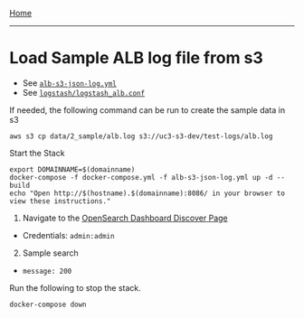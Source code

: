 [Home](../README.md)

---

# Load Sample ALB log file from s3

- See [`alb-s3-json-log.yml`](../alb-s3-json-log.yml)
- See [`logstash/logstash_alb.conf`](../logstash/logstash_alb_s3.conf)

If needed, the following command can be run to create the sample data in s3

```
aws s3 cp data/2_sample/alb.log s3://uc3-s3-dev/test-logs/alb.log
```

Start the Stack

```
export DOMAINNAME=$(domainname)
docker-compose -f docker-compose.yml -f alb-s3-json-log.yml up -d --build
echo "Open http://$(hostname).$(domainname):8086/ in your browser to view these instructions."
```

1. Navigate to the [OpenSearch Dashboard Discover Page](http://{{MYHOSTNAME}}:8094/app/discover)
  - Credentials: `admin:admin`
2. Sample search
  - `message: 200`



Run the following to stop the stack.

```
docker-compose down
```
